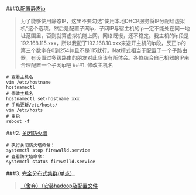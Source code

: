 ###0.[配置静态ip](https://blog.51cto.com/mrxiong2017/2084560)
> 为了能够使用静态IP，这里不要勾选”使用本地DHCP服务将IP分配给虚拟机“这个选项。然后是配置子网ip，子网IP与宿主机的ip一定不能处在同一地址范围里，否则就算虚拟机能上网，网络既慢，还不稳定。我主机的ip段是192.168.115.xxx，所以我配了192.168.10.xxx来避开主机的ip段，反正ip的第三个数字在0到254并且不是115就行。Nat模式相当于配置了一个子路由器，有设置过多级路由的朋友对此应该有所体会。各位结合自己机器的IP来合理配置一个子网ip吧
###1. 修改主机名

```
# 查看主机名
vim /etc/hostname
hostnamectl
# 修改主机名
hostnamectl set-hostname xxx
# 手动更新/etc/hosts/
vim /etc/hosts	
# 重启
reboot -f 
```
###2. [关闭防火墙](https://blog.csdn.net/ViJayThresh/article/details/81284007)
```
# 执行关闭防火墙命令： 
systemctl stop firewalld.service
# 查看防火墙命令：
systemctl status firewalld.service
```

###3. [完全分布式集群(单点）](https://www.cnblogs.com/frankdeng/p/9047698.html)

> [（舍弃）（安装hadoop及配置文件](https://segmentfault.com/a/1190000011832566)
```

```